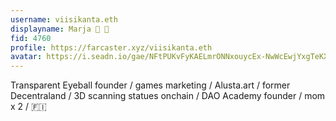 ```yaml
---
username: viisikanta.eth
displayname: Marja 🎩 👾
fid: 4760
profile: https://farcaster.xyz/viisikanta.eth
avatar: https://i.seadn.io/gae/NFtPUKvFyKAELmrONNxouycEx-NwWcEwjYxgTeKXV2uJSofCXepxuQCipyRfP7bnrYjyXJRpLtoDORldJb8EyJlVQ66R9gstJPdB?w=500&auto=format
---
```


Transparent Eyeball founder / games marketing / Alusta.art / former Decentraland / 3D scanning statues onchain / DAO Academy founder / mom x 2 / 🇫🇮

